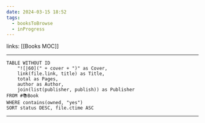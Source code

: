 ```yaml
---
date: 2024-03-15 18:52
tags:
  - booksToBrowse
  - inProgress
---
```

links: [[Books MOC]]

---
```dataview
TABLE WITHOUT ID
	"![|60](" + cover + ")" as Cover,
	link(file.link, title) as Title,
	total as Pages,
	author as Author,
	join(list(publisher, publish)) as Publisher
FROM #📚Book
WHERE contains(owned, "yes")
SORT status DESC, file.ctime ASC
```

---
